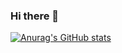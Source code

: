 ### Hi there 👋
[![Anurag's GitHub stats](https://github-readme-stats.vercel.app/api?username=LoRdSoban)](https://github.com/anuraghazra/github-readme-stats)

<!--
**LoRdSoban/LoRdSoban** is a ✨ _special_ ✨ repository because its `README.md` (this file) appears on your GitHub profile.

Here are some ideas to get you started:

- 🔭 I’m currently working on ...
- 🌱 I’m currently learning ...
- 👯 I’m looking to collaborate on ...
- 🤔 I’m looking for help with ...
- 💬 Ask me about ...
- 📫 How to reach me: ...
- 😄 Pronouns: ...
- ⚡ Fun fact: ...
-->
